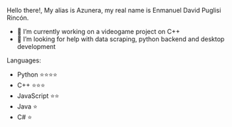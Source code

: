 Hello there!, My alias is Azunera, my real name is Enmanuel David Puglisi Rincón.
- 🔭 I’m currently working on a videogame project on C++
- 🤔 I’m looking for help with data scraping, python backend and desktop development

Languages:
- Python      ⭐⭐⭐⭐
- C++         ⭐⭐⭐
- JavaScript  ⭐⭐
- Java        ⭐
- C#          ⭐
